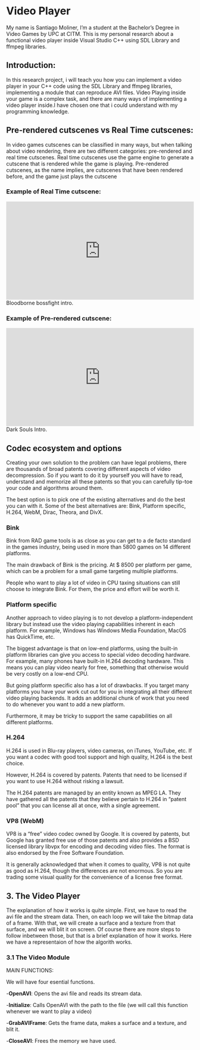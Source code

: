 # Video Player

My name is Santiago Moliner, I’m a student at the Bachelor’s Degree in Video Games by UPC at CITM. This is my personal research about a functional video player inside Visual Studio C++ using SDL Library and ffmpeg libraries.


## Introduction:

In this research project, i will teach you how you can implement a video player in your C++ code using the SDL Library and ffmpeg libraries, implementing a module that can reproduce AVI files. Video Playing inside your game is a complex task, and there are many ways of implementing a video player inside.I have chosen one that i could understand with my programming knowledge.

## Pre-rendered cutscenes vs Real Time cutscenes:

In video games cutscenes can be classified in many ways, but when talking about video rendering, there are two different categories: pre-rendered and real time cutscenes. Real time cutscenes use the game engine to generate a cutscene that is rendered while the game is playing. Pre-rendered cutscenes, as the name implies, are cutscenes that have been rendered before, and the game just plays the cutscene

### Example of Real Time cutscene:

<div style="position:relative;height:0;padding-bottom:52.18%"><iframe src="https://www.youtube.com/watch?v=prmL4_rcbOE" style="position:absolute;width:100%;height:100%;left:0" width="690" height="360" frameborder="0" allow="autoplay; encrypted-media" allowfullscreen></iframe></div>
Bloodborne bossfight intro.


### Example of Pre-rendered cutscene:

<div style="position:relative;height:0;padding-bottom:52.18%"><iframe src="https://www.youtube.com/watch?v=ylFzJ3wRgHw" style="position:absolute;width:100%;height:100%;left:0" width="690" height="360" frameborder="0" allow="autoplay; encrypted-media" allowfullscreen></iframe></div>
Dark Souls Intro.



## Codec ecosystem and options

Creating your own solution to the problem can have legal problems, there are thousands of broad patents covering different aspects of video decompression. So if you want to do it by yourself you will have to read, understand and memorize all these patents so that you can carefully tip-toe your code and algorithms around them.

The best option is to pick one of the existing alternatives and do the best you can with it. Some of the best alternatives are: Bink, Platform specific, H.264, WebM, Dirac, Theora, and DivX.


### Bink

Bink from RAD game tools is as close as you can get to a de facto standard in the games industry, being used in more than 5800 games on 14 different platforms.

The main drawback of Bink is the pricing. At $ 8500 per platform per game, which can be a problem for a small game targeting multiple platforms.

People who want to play a lot of video in CPU taxing situations can still choose to integrate Bink. For them, the price and effort will be worth it.



### Platform specific

Another approach to video playing is to not develop a platform-independent library but instead use the video playing capabilities inherent in each platform. For example, Windows has Windows Media Foundation, MacOS has QuickTime, etc.

The biggest advantage is that on low-end platforms, using the built-in platform libraries can give you access to special video decoding hardware. For example, many phones have built-in H.264 decoding hardware. This means you can play video nearly for free, something that otherwise would be very costly on a low-end CPU.

But going platform specific also has a lot of drawbacks. If you target many platforms you have your work cut out for you in integrating all their different video playing backends. It adds an additional chunk of work that you need to do whenever you want to add a new platform.

Furthermore, it may be tricky to support the same capabilities on all different platforms.


### H.264

H.264 is used in Blu-ray players, video cameras, on iTunes, YouTube, etc. If you want a codec with good tool support and high quality, H.264 is the best choice.

However, H.264 is covered by patents. Patents that need to be licensed if you want to use H.264 without risking a lawsuit.

The H.264 patents are managed by an entity known as MPEG LA. They have gathered all the patents that they believe pertain to H.264 in “patent pool” that you can license all at once, with a single agreement.



### VP8 (WebM)

VP8 is a “free” video codec owned by Google. It is covered by patents, but Google has granted free use of those patents and also provides a BSD licensed library libvpx for encoding and decoding video files. The format is also endorsed by the Free Software Foundation.

It is generally acknowledged that when it comes to quality, VP8 is not quite as good as H.264, though the differences are not enormous. So you are trading some visual quality for the convenience of a license free format.



## 3. The Video Player

The explanation of how it works is quite simple. First, we have to read the avi file and the stream data. Then, on each loop we will take the bitmap data of a frame. With that, we will create a surface and a texture from that surface, and we will blit it on screen. Of course there are more steps to follow inbetween those, but that is a brief explanation of how it works. Here we have a representaion of how the algorith works.


### 3.1 The Video Module

MAIN FUNCTIONS:

We will have four esential functions.
 
-**OpenAVI**:  Opens the avi file and reads its stream data.

-**Initialize**: Calls OpenAVI with the path to the file (we will call this function whenever we want to play a video)

-**GrabAVIFrame**: Gets the frame data, makes a surface and a texture, and blit it.

-**CloseAVI**: Frees the memory we have used.